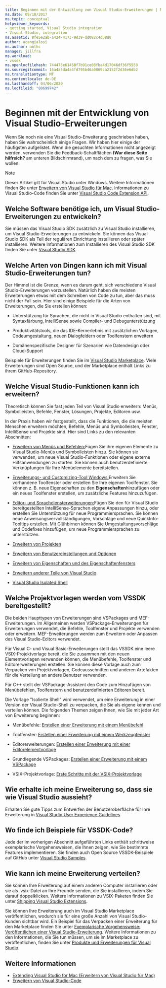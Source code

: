 ```yaml
---
title: Beginnen mit der Entwicklung von Visual Studio-Erweiterungen | Microsoft Docs
ms.date: 09/18/2017
ms.topic: conceptual
helpviewer_keywords:
- getting started, Visual Studio integration
- Visual Studio, integration
ms.assetid: 8fe5e2ab-a424-4173-9d39-dd082c4d58d0
author: acangialosi
ms.author: anthc
manager: jillfra
ms.workload:
- vssdk
ms.openlocfilehash: 744475e61458f7b91ce08fba4d17046df36f5558
ms.sourcegitcommit: 16a4a5da4a4fd795b46a0869ca2152f2d36e6db2
ms.translationtype: MT
ms.contentlocale: de-DE
ms.lasthandoff: 04/06/2020
ms.locfileid: "80699742"
---
```

# <a name="starting-to-develop-visual-studio-extensions"></a>Beginnen mit der Entwicklung von Visual Studio-Erweiterungen

Wenn Sie noch nie eine Visual Studio-Erweiterung geschrieben haben, haben Sie wahrscheinlich einige Fragen. Wir haben hier einige der häufigsten aufgelistet. Wenn die gesuchten Informationen nicht angezeigt werden, verwenden Sie die Feedback-Schaltflächen **(War diese Seite hilfreich?** am unteren Bildschirmrand), um nach dem zu fragen, was Sie wollen.

> [!NOTE]
> Dieser Artikel gilt für Visual Studio unter Windows. Weitere Informationen finden Sie unter [Erweitern von Visual Studio für Mac](/visualstudio/mac/extending-visual-studio-mac). Informationen zu Visual Studio-Code finden Sie unter [Visual Studio Code Extension API](https://code.visualstudio.com/api).

## <a name="what-software-do-i-need-to-develop-visual-studio-extensions"></a>Welche Software benötige ich, um Visual Studio-Erweiterungen zu entwickeln?

Sie müssen das Visual Studio SDK zusätzlich zu Visual Studio installieren, um Visual Studio-Erweiterungen zu entwickeln. Sie können das Visual Studio SDK als Teil der regulären Einrichtung installieren oder später installieren. Weitere Informationen zum Installieren des Visual Studio SDK finden Sie unter [Visual Studio SDK](../extensibility/visual-studio-sdk.md).

## <a name="what-kinds-of-things-can-i-do-with-visual-studio-extensions"></a>Welche Arten von Dingen kann ich mit Visual Studio-Erweiterungen tun?

Der Himmel ist die Grenze, wenn es darum geht, sich verschiedene Visual Studio-Erweiterungen vorzustellen. Natürlich haben die meisten Erweiterungen etwas mit dem Schreiben von Code zu tun, aber das muss nicht der Fall sein. Hier sind einige Beispiele für die Arten von Erweiterungen, die Sie erstellen können:

- Unterstützung für Sprachen, die nicht in Visual Studio enthalten sind, mit Syntaxfärbung, IntelliSense sowie Compiler- und Debugunterstützung

- Produktivitätstools, die das IDE-Kernerlebnis mit zusätzlichen Vorlagen, Codeumgestaltung, neuen Dialogfeldern oder Toolfenstern erweitern

- Domänenspezifische Designer für Szenarien wie Datendesign oder Cloud-Support

Beispiele für Erweiterungen finden Sie im [Visual Studio Marketplace](https://marketplace.visualstudio.com/vs). Viele Erweiterungen sind Open Source, und der Marketplace enthält Links zu ihrem GitHub-Repository.

## <a name="which-visual-studio-features-can-i-extend"></a>Welche Visual Studio-Funktionen kann ich erweitern?

Theoretisch können Sie fast jeden Teil von Visual Studio erweitern: Menüs, Symbolleisten, Befehle, Fenster, Lösungen, Projekte, Editoren usw.

In der Praxis haben wir festgestellt, dass die Funktionen, die die meisten Menschen erweitern möchten, Befehle, Menüs und Symbolleisten, Fenster, IntelliSense und Projekte sind. Hier sind Links zu den relevanten Abschnitten:

- [Erweitern von Menüs und Befehlen:](../extensibility/extending-menus-and-commands.md)Fügen Sie ihre eigenen Elemente zu Visual Studio-Menüs und Symbolleisten hinzu. Sie können sie verwenden, um neue Visual Studio-Funktionen oder eigene externe Hilfsanwendungen zu starten. Sie können auch benutzerdefinierte Verknüpfungen für Ihre Menüelemente bereitstellen.

- [Erweiterungs- und Customizing-Tool Windows:](../extensibility/extending-and-customizing-tool-windows.md)Erweitern Sie vorhandene Toolfenster oder erstellen Sie Ihre eigenen Toolfenster. Sie können z. B. neue Eigenschaften zu den **Eigenschaften**hinzufügen oder ein neues Toolfenster erstellen, um zusätzliche Features hinzuzufügen.

- [Editor- und Sprachdiensterweiterungen:](../extensibility/editor-and-language-service-extensions.md)Fügen Sie den für Visual Studio bereitgestellten IntelliSense-Sprachen eigene Anpassungen hinzu, oder erstellen Sie Unterstützung für neue Programmiersprachen. Sie können neue Anweisungsvervollständigungen, Vorschläge und neue QuickInfo-Tooltips erstellen. Mit Glühbirnen können Sie Umgestaltungsvorschläge und Codefixes hinzufügen, um neue Programmiersprachen zu unterstützen.

- [Erweitern von Projekten](../extensibility/extending-projects.md)

- [Erweitern von Benutzereinstellungen und Optionen](../extensibility/extending-user-settings-and-options.md)

- [Erweitern von Eigenschaften und des Eigenschaftenfensters](../extensibility/extending-properties-and-the-property-window.md)

- [Erweitern anderer Teile von Visual Studio](../extensibility/extending-other-parts-of-visual-studio.md)

- [Visual Studio Isolated Shell](https://visualstudio.microsoft.com/vs/older-downloads/isolated-shell/)

## <a name="what-project-templates-are-provided-by-the-vssdk"></a><a name="BKMK_ProjectTemplate"></a>Welche Projektvorlagen werden vom VSSDK bereitgestellt?
 Die beiden Haupttypen von Erweiterungen sind VSPackages und MEF-Erweiterungen. Im Allgemeinen werden VSPackage-Erweiterungen für Erweiterungen verwendet, die Befehle, Toolfenster und Projekte verwenden oder erweitern. MEF-Erweiterungen werden zum Erweitern oder Anpassen des Visual Studio-Editors verwendet.

 Für Visual C- und Visual Basic-Erweiterungen stellt das VSSDK eine leere VSIX-Projektvorlage bereit, die Sie zusammen mit den neuen Elementvorlagen verwenden können, die Menübefehle, Toolfenster und Editorerweiterungen erstellen. Sie können diese Vorlage auch zum Verpacken von Projektvorlagen, Codeausschnitten und anderen Artefakten für die Verteilung an andere Benutzer verwenden.

 Für C++ stellt der VSPackage-Assistent den Code zum Hinzufügen von Menübefehlen, Toolfenstern und benutzerdefinierten Editoren bereit.

 Die Vorlage "Isolierte Shell" wird verwendet, um eine Erweiterung in einer Version der Visual Studio-Shell zu verpacken, die Sie als eigene kennen und verteilen können. Die folgenden Themen zeigen Ihnen, wie Sie mit jeder Art von Erweiterung beginnen:

- Menübefehle: [Erstellen einer Erweiterung mit einem Menübefehl](../extensibility/creating-an-extension-with-a-menu-command.md)

- Toolfenster: [Erstellen einer Erweiterung mit einem Werkzeugfenster](../extensibility/creating-an-extension-with-a-tool-window.md)

- Editorerweiterungen: [Erstellen einer Erweiterung mit einer Editorelementvorlage](../extensibility/creating-an-extension-with-an-editor-item-template.md)

- Grundlegende VSPackages: [Erstellen einer Erweiterung mit einem VSPackage](../extensibility/creating-an-extension-with-a-vspackage.md)

- VSIX-Projektvorlage: [Erste Schritte mit der VSIX-Projektvorlage](../extensibility/getting-started-with-the-vsix-project-template.md)

## <a name="how-do-i-get-my-extension-to-look-like-visual-studio"></a>Wie erhalte ich meine Erweiterung so, dass sie wie Visual Studio aussieht?
 Erhalten Sie gute Tipps zum Entwerfen der Benutzeroberfläche für Ihre Erweiterung in [Visual Studio User Experience Guidelines](../extensibility/ux-guidelines/visual-studio-user-experience-guidelines.md).

## <a name="where-can-i-find-examples-of-vssdk-code"></a>Wo finde ich Beispiele für VSSDK-Code?
 Jede der im vorherigen Abschnitt aufgeführten Links enthält schrittweise exemplarische Vorgehensweisen, die Ihnen zeigen, wie Sie bestimmte Features implementieren. Sie finden auch Open Source VSSDK-Beispiele auf GitHub unter [Visual Studio Samples](https://github.com/Microsoft/VSSDK-Extensibility-Samples).

## <a name="how-can-i-distribute-my-extension"></a>Wie kann ich meine Erweiterung verteilen?
 Sie können Ihre Erweiterung auf einem anderen Computer installieren oder sie als .vsix-Datei an Ihre Freunde senden, die Sie installieren, indem Sie darauf doppelklicken. Weitere Informationen zu VSIX-Paketen finden Sie unter [Shipping Visual Studio Extensions](../extensibility/shipping-visual-studio-extensions.md).

 Sie können Ihre Erweiterung auch im Visual Studio Marketplace veröffentlichen, wodurch sie für eine große Anzahl von Visual Studio-Kunden sichtbar wird. Ein Beispiel für das Verpacken einer Erweiterung für den Marketplace finden Sie unter [Exemplarische Vorgehensweise: Veröffentlichen einer Visual Studio-Erweiterung](../extensibility/walkthrough-publishing-a-visual-studio-extension.md). Weitere Informationen zu den Informationen, die Sie tun müssen, um sie im Marketplace zu veröffentlichen, finden Sie unter [Produkte und Erweiterungen für Visual Studio](/azure/devops/extend/overview?view=vsts).

## <a name="see-also"></a>Weitere Informationen

- [Extending Visual Studio for Mac (Erweitern von Visual Studio für Mac)](/visualstudio/mac/extending-visual-studio-mac)
- [Erweitern von Visual Studio-Code](https://code.visualstudio.com/api)
